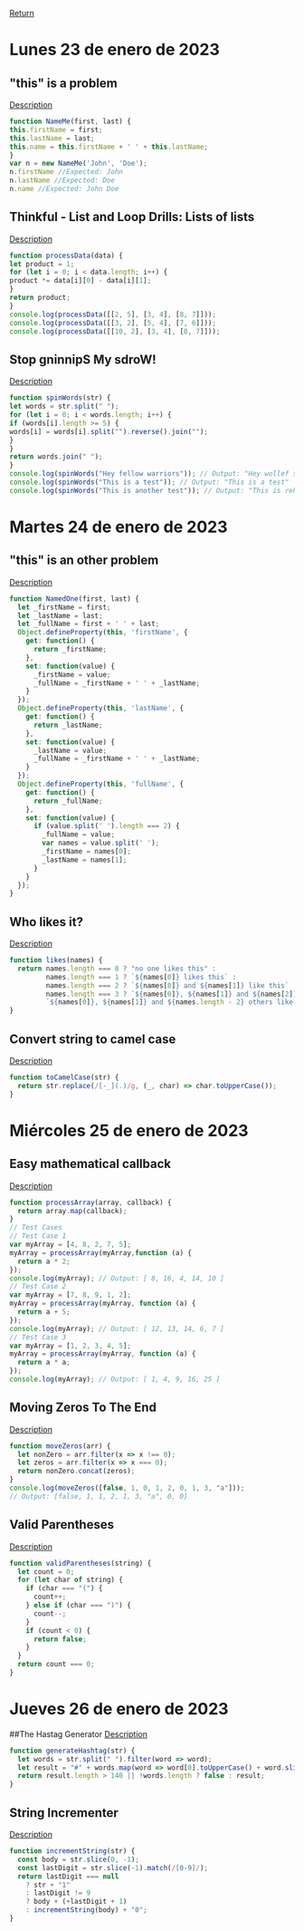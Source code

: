 [Return](https://github.com/LuisVA29/core-code-from-scratch-readme)
# Lunes 23 de enero de 2023
## "this" is a problem
[Description](https://www.codewars.com/kata/547c71fdc5b2b38db1000098/train/javascript)
``` Javascript
function NameMe(first, last) {
this.firstName = first;
this.lastName = last;
this.name = this.firstName + ' ' + this.lastName;
}
var n = new NameMe('John', 'Doe');
n.firstName //Expected: John
n.lastName //Expected: Doe
n.name //Expected: John Doe
```
## Thinkful - List and Loop Drills: Lists of lists
[Description](https://www.codewars.com/kata/586e1d458cb711f0a800033b/train/javascript)
``` Javascript
function processData(data) {
let product = 1;
for (let i = 0; i < data.length; i++) {
product *= data[i][0] - data[i][1];
}
return product;
}
console.log(processData([[2, 5], [3, 4], [8, 7]]));
console.log(processData([[3, 2], [5, 4], [7, 6]]));
console.log(processData([[10, 2], [3, 4], [8, 7]])); 
```
## Stop gninnipS My sdroW!
[Description](https://www.codewars.com/kata/5264d2b162488dc400000001/train/javascript)
``` Javascript
function spinWords(str) {
let words = str.split(" ");
for (let i = 0; i < words.length; i++) {
if (words[i].length >= 5) {
words[i] = words[i].split("").reverse().join("");
}
}
return words.join(" ");
}
console.log(spinWords("Hey fellow warriors")); // Output: "Hey wollef sroirraw"
console.log(spinWords("This is a test")); // Output: "This is a test"
console.log(spinWords("This is another test")); // Output: "This is rehtona test"
```
# Martes 24 de enero de 2023
## "this" is an other problem
[Description](https://www.codewars.com/kata/547f1a8d4a437abdf800055c/train/javascript)
``` Javascript
function NamedOne(first, last) {
  let _firstName = first;
  let _lastName = last;
  let _fullName = first + ' ' + last;
  Object.defineProperty(this, 'firstName', {
    get: function() {
      return _firstName;
    },
    set: function(value) {
      _firstName = value;
      _fullName = _firstName + ' ' + _lastName;
    }
  });
  Object.defineProperty(this, 'lastName', {
    get: function() {
      return _lastName;
    },
    set: function(value) {
      _lastName = value;
      _fullName = _firstName + ' ' + _lastName;
    }
  });
  Object.defineProperty(this, 'fullName', {
    get: function() {
      return _fullName;
    },
    set: function(value) {
      if (value.split(' ').length === 2) {
        _fullName = value;
        var names = value.split(' ');
        _firstName = names[0];
        _lastName = names[1];
      }
    }
  });
}
```
## Who likes it?
[Description](https://www.codewars.com/kata/5266876b8f4bf2da9b000362)
``` Javascript
function likes(names) {
  return names.length === 0 ? "no one likes this" :
         names.length === 1 ? `${names[0]} likes this` :
         names.length === 2 ? `${names[0]} and ${names[1]} like this` :
         names.length === 3 ? `${names[0]}, ${names[1]} and ${names[2]} like this` :
         `${names[0]}, ${names[1]} and ${names.length - 2} others like this`;
}
```
## Convert string to camel case
[Description](https://www.codewars.com/kata/517abf86da9663f1d2000003/train/javascript)
``` Javascript
function toCamelCase(str) {
  return str.replace(/[-_](.)/g, (_, char) => char.toUpperCase());
}
```
# Miércoles 25 de enero de 2023
## Easy mathematical callback
[Description](https://www.codewars.com/kata/54b7c8d2cd7f51a839000ebf)
``` Javascript
function processArray(array, callback) {
  return array.map(callback);
}
// Test Cases
// Test Case 1
var myArray = [4, 8, 2, 7, 5];
myArray = processArray(myArray,function (a) {
  return a * 2;
});
console.log(myArray); // Output: [ 8, 16, 4, 14, 10 ]
// Test Case 2
var myArray = [7, 8, 9, 1, 2];
myArray = processArray(myArray, function (a) {
  return a + 5;
});
console.log(myArray); // Output: [ 12, 13, 14, 6, 7 ]
// Test Case 3
var myArray = [1, 2, 3, 4, 5];
myArray = processArray(myArray, function (a) {
  return a * a;
});
console.log(myArray); // Output: [ 1, 4, 9, 16, 25 ]
```
## Moving Zeros To The End
[Description](https://www.codewars.com/kata/52597aa56021e91c93000cb0)
``` Javascript
function moveZeros(arr) {
  let nonZero = arr.filter(x => x !== 0);
  let zeros = arr.filter(x => x === 0);
  return nonZero.concat(zeros);
}
console.log(moveZeros([false, 1, 0, 1, 2, 0, 1, 3, "a"]));
// Output: [false, 1, 1, 2, 1, 3, "a", 0, 0]
```
## Valid Parentheses
[Description](https://www.codewars.com/kata/52774a314c2333f0a7000688)
``` Javascript
function validParentheses(string) {
  let count = 0;
  for (let char of string) {
    if (char === "(") {
      count++;
    } else if (char === ")") {
      count--;
    }
    if (count < 0) {
      return false;
    }
  }
  return count === 0;
}
```
# Jueves 26 de enero de 2023
##The Hastag Generator
[Description](https://www.codewars.com/kata/52449b062fb80683ec000024)
``` Javascript
function generateHashtag(str) {
  let words = str.split(" ").filter(word => word);
  let result = "#" + words.map(word => word[0].toUpperCase() + word.slice(1)).join("");
  return result.length > 140 || !words.length ? false : result;
}
```
## String Incrementer
[Description](https://www.codewars.com/kata/54a91a4883a7de5d7800009c)
``` Javascript
function incrementString(str) {
  const body = str.slice(0, -1);
  const lastDigit = str.slice(-1).match(/[0-9]/);
  return lastDigit === null
    ? str + "1"
    : lastDigit != 9
    ? body + (+lastDigit + 1)
    : incrementString(body) + "0";
}
```
